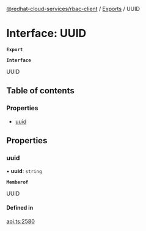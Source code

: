 [@redhat-cloud-services/rbac-client](../README.md) / [Exports](../modules.md) / UUID

# Interface: UUID

**`Export`**

**`Interface`**

UUID

## Table of contents

### Properties

- [uuid](UUID.md#uuid)

## Properties

### uuid

• **uuid**: `string`

**`Memberof`**

UUID

#### Defined in

[api.ts:2580](https://github.com/RedHatInsights/javascript-clients/blob/master/packages/rbac/api.ts#L2580)
